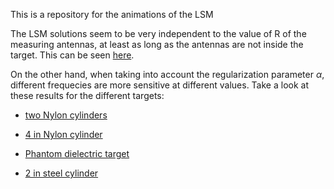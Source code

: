 This is a repository for the animations of the LSM

The LSM solutions seem to be very independent to the value of R of the measuring antennas, at least as long as the antennas are not inside the target. This can be seen [here](./Phantom/R_sweep/test_slider.html).

On the other hand, when taking into account the regularization parameter $\alpha$, different frequecies are more sensitive at different values. Take a look at these results for the different targets:

 - [two Nylon cylinders](./Nylon-Cyls/alpha_sweep/test_slider.html)

 - [4 in Nylon cylinder](./Nylon-4.0/alpha_sweep/test_slider.html)

 - [Phantom dielectric target](./Phantom/alpha_sweep/test_slider.html)

 - [2 in steel cylinder](./Metal-2.0/alpha_sweep/test_slider.html) 
